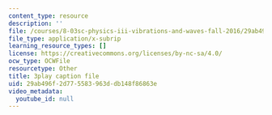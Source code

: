 ```yaml
---
content_type: resource
description: ''
file: /courses/8-03sc-physics-iii-vibrations-and-waves-fall-2016/29ab496f2d775583963ddb148f86863e_I0YACDaY-ww.vtt
file_type: application/x-subrip
learning_resource_types: []
license: https://creativecommons.org/licenses/by-nc-sa/4.0/
ocw_type: OCWFile
resourcetype: Other
title: 3play caption file
uid: 29ab496f-2d77-5583-963d-db148f86863e
video_metadata:
  youtube_id: null
---
```


